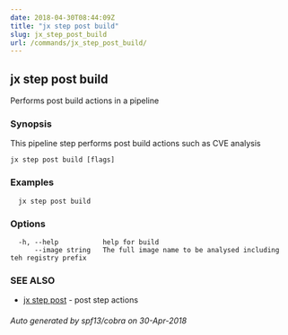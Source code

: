 ```yaml
---
date: 2018-04-30T08:44:09Z
title: "jx step post build"
slug: jx_step_post_build
url: /commands/jx_step_post_build/
---
```

## jx step post build

Performs post build actions in a pipeline

### Synopsis

This pipeline step performs post build actions such as CVE analysis

```
jx step post build [flags]
```

### Examples

```
  jx step post build
```

### Options

```
  -h, --help           help for build
      --image string   The full image name to be analysed including teh registry prefix
```

### SEE ALSO

* [jx step post](/commands/jx_step_post/)	 - post step actions

###### Auto generated by spf13/cobra on 30-Apr-2018
